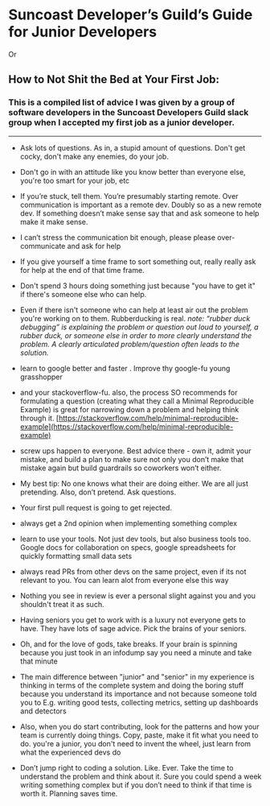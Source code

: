 # Suncoast Developer’s Guild’s Guide for Junior Developers

Or 

## How to Not Shit the Bed at Your First Job:


### This is a compiled list of advice I was given by a group of software developers in the Suncoast Developers Guild slack group when I accepted my first job as a junior developer.

---------------------------------------------------------------------------------------------------------------------------

- Ask lots of questions. As in, a stupid amount of questions. Don't get cocky, don't make any enemies, do your job.

- Don't go in with an attitude like you know better than everyone else, you're too smart for your job, etc

- If you’re stuck, tell them. You’re presumably starting remote. Over communication is important as a remote dev. Doubly so as a new remote dev. If something doesn’t make sense say that and ask someone to help make it make sense.

- I can’t stress the communication bit enough, please please over-communicate and ask for help
 
- If you give yourself a time frame to sort something out, really really ask for help at the end of that time frame.

- Don't spend 3 hours doing something just because "you have to get it" if there's someone else who can help.
 
- Even if there isn't someone who can help at least air out the problem you're working on to them. Rubberducking is real. 
*note: “rubber duck debugging” is explaining the problem or question out loud to yourself,  a rubber duck, or someone else in order to more clearly understand the problem. A clearly articulated problem/question often leads to the solution.*
 
- learn to google better and faster . Improve thy google-fu young grasshopper
 
- and your stackoverflow-fu. also, the process SO recommends for formulating a question (creating what they call a Minimal Reproducible Example) is great for narrowing down a problem and helping think through it. [https://stackoverflow.com/help/minimal-reproducible-example](https://stackoverflow.com/help/minimal-reproducible-example)
 
- screw ups happen to everyone. Best advice there - own it, admit your mistake, and build a plan to make sure not only you don’t make that mistake again but build guardrails so coworkers won’t either.

- My best tip: No one knows what their are doing either. We are all just pretending.
Also, don’t pretend. Ask questions.
 
- Your first pull request is going to get rejected.

- always get a 2nd opinion when implementing something complex

- learn to use your tools.  Not just dev tools, but also business tools too. Google docs for collaboration on specs, google spreadsheets for quickly formatting small data sets

- always read PRs from other devs on the same project, even if its not relevant to you. You can learn alot from everyone else this way

- Nothing you see in review is ever a personal slight against you and you shouldn't treat it as such.

- Having seniors you get to work with is a luxury not everyone gets to have. They have lots of sage advice. Pick the brains of your seniors.
 
- Oh, and for the love of gods, take breaks. If your brain is spinning because you just took in an infodump say you need a minute and take that minute

- The main difference between "junior" and "senior" in my experience is thinking in terms of the complete system and doing the boring stuff because you understand its importance and not because someone told you to
E.g. writing good tests, collecting metrics, setting up dashboards and detectors
 
- Also, when you do start contributing, look for the patterns and how your team is currently doing things.  Copy, paste, make it fit what you need to do. you're a junior, you don't need to invent the wheel, just learn from what the experienced devs do

- Don’t jump right to coding a solution. Like. Ever.
Take the time to understand the problem and think about it. Sure you could spend a week writing something complex but if you don’t need to think if that time is worth it.
Planning saves time.
